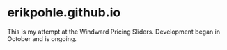 # erikpohle.github.io
This is my attempt at the Windward Pricing Sliders. Development began in October and is ongoing.
